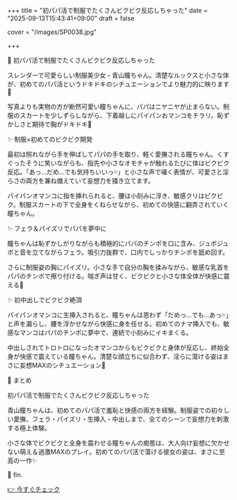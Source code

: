 +++
title = "初パパ活で制服でたくさんビクビク反応しちゃった"
date = "2025-09-13T15:43:41+09:00"
draft = false

cover = "/images/SP0038.jpg"

+++



💌 初パパ活で制服でたくさんビクビク反応しちゃった



スレンダーで可愛らしい制服美少女・青山瞳ちゃん。清楚なルックスと小さな体が、初めてのパパ活というドキドキのシチュエーションでより魅力的に映ります💖



写真よりも実物の方が断然可愛い瞳ちゃんに、パパはニヤニヤが止まらない。制服のスカートを少しずらしながら、下着越しにパイパンおマンコをチラリ。恥ずかしさと期待で胸がドキドキ💓



✨ 制服×初めてのビクビク開発



最初は照れながら手を伸ばしてパパの手を取り、軽く愛撫される瞳ちゃん。くすぐったそうに笑いながらも、指先や小さなオモチャが触れるたびに体はビクビク反応。「あっ…だめ…でも気持ちいいっ💦」と小さな声で囁く表情が、可愛さと淫らさの両方を兼ね備えていて妄想力を掻き立てます。



パイパンオマンコに指を挿れられると、腰は小刻みに浮き、敏感クリはピクピク。制服スカートの下で全身をくねらせながら、初めての快感に翻弄されていく瞳ちゃん。



✨ フェラ＆パイズリでパパを夢中に



瞳ちゃんは恥ずかしがりながらも積極的にパパのチンポを口に含み、ジュボジュボと音を立てながらフェラ。吸引力抜群で、口内でしっかりチンポを舐め回す。



さらに制服姿の胸にパイズリ。小さな手で自分の胸を揉みながら、敏感な乳首をパパのチンポで擦り付ける。喘ぎ声は甘く、ビクビクと小さな体全体が快感に震える💓



✨ 初中出しでビクビク絶頂



パイパンオマンコに生挿入されると、瞳ちゃんは思わず「だめっ…でも…あっ💦」と声を漏らし、腰を浮かせながら快感に身を任せる。初めてのナマ挿入でも、敏感なマンコはパパのチンポに夢中で、連続で小刻みにイキまくる。



中出しされてトロトロになったオマンコからもビクビクと身体が反応し、終始全身が快感で震えている瞳ちゃん。清楚な顔立ちに似合わず、淫らに蕩ける姿はまさに妄想MAXのシチュエーション💫



🎀 まとめ



初パパ活で制服でたくさんビクビク反応しちゃった

青山瞳ちゃんは、初めてのパパ活で羞恥と快感の両方を経験。制服姿での初々しい愛撫、フェラ・パイズリ・生挿入・中出しまで、全てのシーンで妄想力を刺激する極上体験。



小さな体でビクビクと全身を震わせる瞳ちゃんの痴態は、大人向け妄想に欠かせない萌え＆過激MAXのプレイ。初めてのパパ活で蕩ける彼女の姿は、まさに至高の一作✨



💖 fin.



[👉 今すぐチェック](https://clear-tv.com/Direct/9290999-290-82844/moviepages/031624_001/index.html)

